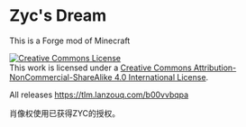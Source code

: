 # Zyc's Dream
This is a Forge mod of Minecraft

<a rel="license" href="http://creativecommons.org/licenses/by-nc-sa/4.0/"><img alt="Creative Commons License" style="border-width:0" src="https://i.creativecommons.org/l/by-nc-sa/4.0/88x31.png" /></a><br />This work is licensed under a <a rel="license" href="http://creativecommons.org/licenses/by-nc-sa/4.0/">Creative Commons Attribution-NonCommercial-ShareAlike 4.0 International License</a>.

All releases
<a target="_blank" href=https://tlm.lanzouq.com/b00vvbqpa>https://tlm.lanzouq.com/b00vvbqpa</a>

肖像权使用已获得ZYC的授权。
